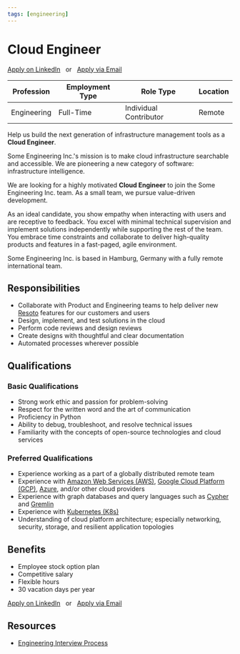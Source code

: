 ```yaml
---
tags: [engineering]
---
```


# Cloud Engineer

<p><a href="https://www.linkedin.com/jobs/view/2879894921/" target="_blank" rel="noopener noreferrer" className="button button--primary">Apply on LinkedIn</a> &nbsp; or &nbsp; <a href="mailto:hr@some.engineering" className="button button--primary">Apply via Email</a></p>

| Profession  | Employment Type | Role Type              | Location |
| ----------- | --------------- | ---------------------- | -------- |
| Engineering | Full-Time       | Individual Contributor | Remote   |

Help us build the next generation of infrastructure management tools as a **Cloud Engineer**.

Some Engineering Inc.'s mission is to make cloud infrastructure searchable and accessible. We are pioneering a new category of software: infrastructure intelligence.

We are looking for a highly motivated **Cloud Engineer** to join the Some Engineering Inc. team. As a small team, we pursue value-driven development.

As an ideal candidate, you show empathy when interacting with users and are receptive to feedback. You excel with minimal technical supervision and implement solutions independently while supporting the rest of the team. You embrace time constraints and collaborate to deliver high-quality products and features in a fast-paged, agile environment.

Some Engineering Inc. is based in Hamburg, Germany with a fully remote international team.

## Responsibilities

- Collaborate with Product and Engineering teams to help deliver new [Resoto](https://resoto.com) features for our customers and users
- Design, implement, and test solutions in the cloud
- Perform code reviews and design reviews
- Create designs with thoughtful and clear documentation
- Automated processes wherever possible

## Qualifications

### Basic Qualifications

- Strong work ethic and passion for problem-solving
- Respect for the written word and the art of communication
- Proficiency in Python
- Ability to debug, troubleshoot, and resolve technical issues
- Familiarity with the concepts of open-source technologies and cloud services

### Preferred Qualifications

- Experience working as a part of a globally distributed remote team
- Experience with [Amazon Web Services (AWS)](https://aws.amazon.com), [Google Cloud Platform (GCP)](https://console.cloud.google.com), [Azure](https://azure.microsoft.com), and/or other cloud providers
- Experience with graph databases and query languages such as [Cypher](https://neo4j.com/developer/cypher) and [Gremlin](https://tinkerpop.apache.org/gremlin.html)
- Experience with [Kubernetes (K8s)](https://kubernetes.io)
- Understanding of cloud platform architecture; especially networking, security, storage, and resilient application topologies

## Benefits

- Employee stock option plan
- Competitive salary
- Flexible hours
- 30 vacation days per year

<p><a href="https://www.linkedin.com/jobs/view/2879894921/" target="_blank" rel="noopener noreferrer" className="button button--primary">Apply on LinkedIn</a> &nbsp; or &nbsp; <a href="mailto:hr@some.engineering" className="button button--primary">Apply via Email</a></p>

## Resources

- [Engineering Interview Process](/handbook/hiring/interview-process/engineering)

